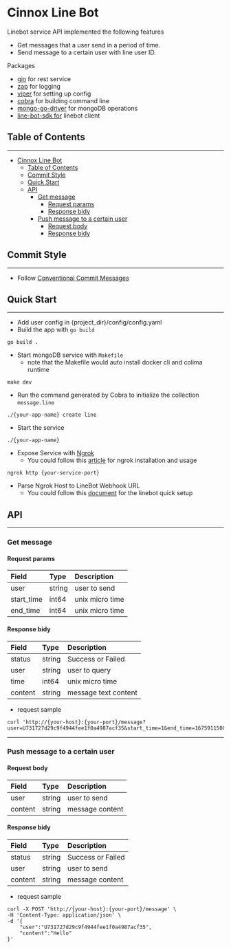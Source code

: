 # Cinnox Line Bot 
Linebot service API implemented the following features
- Get messages that a user send in a period of time.
- Send message to a certain user with line user ID.

Packages
- [gin](https://github.com/gin-gonic/gin) for rest service
- [zap](https://github.com/uber-go/zap) for logging
- [viper](https://github.com/spf13/viper) for setting up config
- [cobra](https://github.com/spf13/cobra) for building command line
- [mongo-go-driver](https://github.com/mongodb/mongo-go-driver) for mongoDB operations
- [line-bot-sdk for](https://github.com/line/line-bot-sdk-go) linebot client

## Table of Contents
---


- [Cinnox Line Bot](#cinnox-line-bot)
  - [Table of Contents](#table-of-contents)
  - [Commit Style](#commit-style)
  - [Quick Start](#quick-start)
  - [API](#api)
    - [Get message](#get-message)
      - [Request params](#request-params)
      - [Response bidy](#response-bidy)
    - [Push message to a certain user](#push-message-to-a-certain-user)
      - [Request body](#request-body)
      - [Response bidy](#response-bidy-1)

## Commit Style
---
- Follow [Conventional Commit Messages](https://gist.github.com/qoomon/5dfcdf8eec66a051ecd85625518cfd13)

## Quick Start 
---
- Add user config in {project_dir}/config/config.yaml
- Build the app with `go build`


```shell
go build .
```

- Start mongoDB service with `Makefile`
  - note that the Makefile would auto install docker cli and colima runtime
    
```shell
make dev
```

- Run the command generated by Cobra to initialize the collection `message.line`

```shell
./{your-app-name} create line
```

- Start the service

```shell
./{your-app-name}
```

- Expose Service with [Ngrok](https://ngrok.com/)
  - You could follow this [article](https://ngrok.com/docs/getting-started) for ngrok installation and usage

```shell
ngrok http {your-service-port}
```

- Parse Ngrok Host to LineBot Webhook URL
   - You could follow this [document](https://developers.line.biz/en/docs/messaging-api/building-bot/) for the linebot quick setup

## API
---

### Get message 

#### Request params
| Field | Type | Description |  
| :---- | :----| :---------- | 
| user  | string| user to send | 
| start_time | int64 | unix micro time | 
| end_time | int64 | unix micro time | 

#### Response bidy
| Field | Type | Description |  
| :---- | :----| :---------- | 
| status | string | Success or Failed | 
| user  | string| user to query  | 
| time | int64 | unix micro time | 
| content | string | message text content | 

- request sample
```shell
curl 'http://{your-host}:{your-port}/message?user=U731727d29c9f4944fee1f0a4987acf35&start_time=1&end_time=1675911508890446'
```

--- 


### Push message to a certain user

#### Request body
| Field | Type | Description |  
| :---- | :----| :---------- | 
| user  | string| user to send | 
| content | string | message content | 

#### Response bidy
| Field | Type | Description |  
| :---- | :----| :---------- | 
| status | string | Success or Failed | 
| user  | string| user to send | 
| content | string | message content | 

- request sample
```shell
curl -X POST 'http://{your-host}:{your-port}/message' \
-H 'Content-Type: application/json' \
-d '{
    "user":"U731727d29c9f4944fee1f0a4987acf35",
    "content":"Hello"
}'
```


